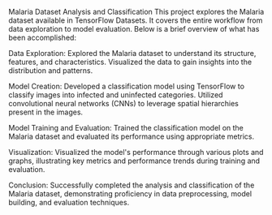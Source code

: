 Malaria Dataset Analysis and Classification
This project explores the Malaria dataset available in TensorFlow Datasets. It covers the entire workflow from data exploration to model evaluation. Below is a brief overview of what has been accomplished:

Data Exploration: Explored the Malaria dataset to understand its structure, features, and characteristics. Visualized the data to gain insights into the distribution and patterns.

Model Creation: Developed a classification model using TensorFlow to classify images into infected and uninfected categories. Utilized convolutional neural networks (CNNs) to leverage spatial hierarchies present in the images.

Model Training and Evaluation: Trained the classification model on the Malaria dataset and evaluated its performance using appropriate metrics.

Visualization: Visualized the model's performance through various plots and graphs, illustrating key metrics and performance trends during training and evaluation.

Conclusion: Successfully completed the analysis and classification of the Malaria dataset, demonstrating proficiency in data preprocessing, model building, and evaluation techniques.
